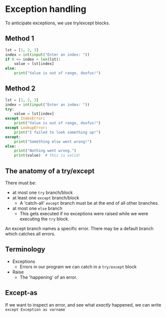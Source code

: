 # Exception handling

To anticipate exceptions,
we use try/except blocks.

## Method 1

```python
lst = [1, 2, 3]
index = int(input("Enter an index: "))
if 0 <= index < len(lst):
    value = lst[index]
else:
    print("Value is out of range, doofus!")
```

## Method 2

```python
lst = [1, 2, 3]
index = int(input("Enter an index: "))
try:
    value = lst[index]
except IndexError:
    print("Value is out of range, doofus!")
except LookupError:
    print("I failed to look something up!")
except:
    print("Something else went wrong!")
else:
    print("Nothing went wrong.")
    print(value)  # this is valid!
```

## The anatomy of a try/except

There must be:
* at most one `try` branch/block
* at least one `except` branch/block
    - A 'catch-all' `except` branch must be at the end
      of all other branches.
* at most one `else` branch
    - This gets executed if no exceptions were raised
      while we were executing the `try` block.

An except branch names a specific error.
There may be a default branch which catches all errors.

## Terminology

* Exceptions
    - Errors in our program we can catch
      in a `try/except` block
* Raise
    - The 'happening' of an error.


## Except-as

If we want to inspect an error,
and see what *exactly* happened,
we can write `except Exception as varname`


